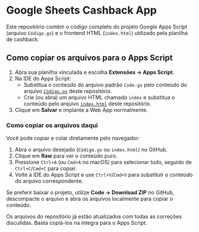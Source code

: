 # Google Sheets Cashback App

Este repositório contém o código completo do projeto Google Apps Script (arquivo `Código.gs`) e o frontend HTML (`index.html`) utilizado pela planilha de cashback.

## Como copiar os arquivos para o Apps Script

1. Abra sua planilha vinculada e escolha **Extensões → Apps Script**.
2. Na IDE do Apps Script:
   - Substitua o conteúdo do arquivo padrão `Code.gs` pelo conteúdo do arquivo [`Código.gs`](./Código.gs) deste repositório.
   - Crie (ou abra) um arquivo HTML chamado `index` e substitua o conteúdo pelo arquivo [`index.html`](./index.html) deste repositório.
3. Clique em **Salvar** e implante a Web App normalmente.

### Como copiar os arquivos daqui

Você pode copiar e colar diretamente pelo navegador:

1. Abra o arquivo desejado (`Código.gs` ou `index.html`) no GitHub.
2. Clique em **Raw** para ver o conteúdo puro.
3. Pressione `Ctrl+A` (ou `Cmd+A` no macOS) para selecionar tudo, seguido de `Ctrl+C`/`Cmd+C` para copiar.
4. Volte à IDE do Apps Script e use `Ctrl+V`/`Cmd+V` para substituir o conteúdo do arquivo correspondente.

Se preferir baixar o projeto, utilize **Code → Download ZIP** no GitHub, descompacte o arquivo e abra os arquivos localmente para copiar o conteúdo.

Os arquivos do repositório já estão atualizados com todas as correções discutidas. Basta copiá-los na íntegra para o Apps Script.
